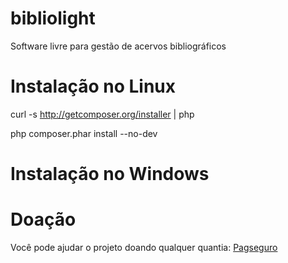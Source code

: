 # bibliolight
Software livre para gestão de acervos bibliográficos



# Instalação no Linux

curl -s http://getcomposer.org/installer | php

php composer.phar install --no-dev


# Instalação no Windows



# Doação

Você pode ajudar o projeto doando qualquer quantia: [Pagseguro](https://pag.ae/7VbJhhRHP)



